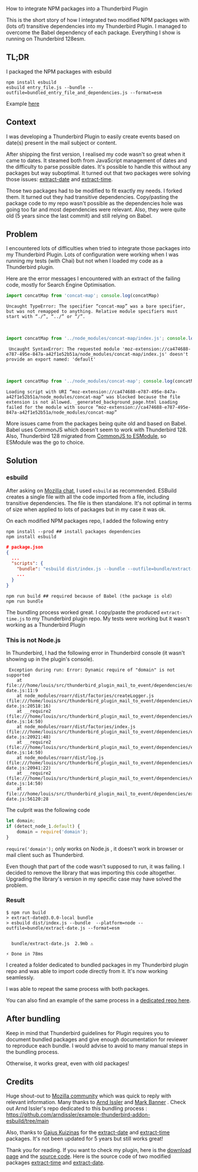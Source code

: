 How to integrate NPM packages into a Thunderbird Plugin

This is the short story of how I integrated two modified NPM packages with (lots of) transitive dependencies into my Thunderbird Plugin. I managed to overcome the Babel dependency of each package. Everything I show is running on Thunderbird 128esm.

## TL;DR
I packaged the NPM packages with esbuild
```shell
npm install esbuild
esbuild entry_file.js --bundle --outfile=bundled_entry_file_and_dependencies.js --format=esm
```
Example [here](https://github.com/arndissler/example-thunderbird-addon-esbuild/tree/main)

## Context
I was developing a Thunderbird Plugin to easily create events based on date(s) present in the mail subject or content.

After shipping the first version, I realised my code wasn't so great when it came to dates. It steamed both from JavaScript management of dates and the difficulty to parse possible dates. It's possible to handle this without any packages but way suboptimal. It turned out that two packages were solving those issues: [extract-date](https://www.npmjs.com/package/extract-date) and [extract-time](https://www.npmjs.com/package/extract-time).

Those two packages had to be modified to fit exactly my needs. I forked them. It turned out they had transitive dependencies. Copy/pasting the package code to my repo wasn't possible as the dependencies hole was going too far and most dependencies were relevant. Also, they were quite old (5 years since the last commit) and still relying on Babel.

## Problem
I encountered lots of difficulties when tried to integrate those packages into my Thunderbird Plugin. Lots of configuration were working when I was running my tests (with Chai) but not when I loaded my code as a Thunderbird plugin. 

Here are the error messages I encountered with an extract of the failing code, mostly for Search Engine Optimisation.

```js
import concatMap from 'concat-map'; console.log(concatMap)
```
```
Uncaught TypeError: The specifier “concat-map” was a bare specifier, but was not remapped to anything. Relative module specifiers must start with “./”, “../” or “/”.
```
<br/>

```js
import concatMap from '../node_modules/concat-map/index.js'; console.log(concatMap)
```
```
 Uncaught SyntaxError: The requested module 'moz-extension://ca474688-e787-495e-847a-a42f1e52b51a/node_modules/concat-map/index.js' doesn't provide an export named: 'default'
```
<br/>

```js
import concatMap from '../node_modules/concat-map'; console.log(concatMap)
```
```
Loading script with URI “moz-extension://ca474688-e787-495e-847a-a42f1e52b51a/node_modules/concat-map” was blocked because the file extension is not allowed. _generated_background_page.html Loading failed for the module with source “moz-extension://ca474688-e787-495e-847a-a42f1e52b51a/node_modules/concat-map”
```

More issues came from the packages being quite old and based on Babel. Babel uses CommonJS which doesn't seem to work with Thunderbird 128. Also, Thunderbird 128 migrated from [CommonJS to ESModule](https://developer.thunderbird.net/add-ons/updating/tb128#esmification), so ESModule was the go to choice.

## Solution
### esbuild
After asking on [Mozilla chat](https://chat.mozilla.org/#/room/#tb-addon-developers:mozilla.org), I used `esbuild` as recommended. ESBuild creates a single file with all the code imported from a file, including transitive dependencies. The file is then standalone. It's not optimal in terms of size when applied to lots of packages but in my case it was ok.

On each modified NPM packages repo, I added the following entry 
```shell
npm install --prod ## install packages dependencies
npm install esbuild
```

```json
# package.json
{
  ...
  "scripts": {
    "bundle": "esbuild dist/index.js --bundle --outfile=bundle/extract-time.js --format=esm",
    ...
  }
}
```

```shell
npm run build ## required because of Babel (the package is old)
npm run bundle
```

The bundling process worked great. I copy/paste the produced `extract-time.js` to my Thunderbird plugin repo. My tests were working but it wasn't working as a Thunderbird Plugin

### This is not Node.js
In Thunderbird, I had the following error in Thunderbird console (it wasn't showing up in the plugin's console).
```
 Exception during run: Error: Dynamic require of "domain" is not supported
    at file:///home/louis/src/thunderbird_plugin_mail_to_event/dependencies/extract-date.js:11:9
    at node_modules/roarr/dist/factories/createLogger.js (file:///home/louis/src/thunderbird_plugin_mail_to_event/dependencies/extract-date.js:20518:16)
    at __require2 (file:///home/louis/src/thunderbird_plugin_mail_to_event/dependencies/extract-date.js:14:50)
    at node_modules/roarr/dist/factories/index.js (file:///home/louis/src/thunderbird_plugin_mail_to_event/dependencies/extract-date.js:20921:48)
    at __require2 (file:///home/louis/src/thunderbird_plugin_mail_to_event/dependencies/extract-date.js:14:50)
    at node_modules/roarr/dist/log.js (file:///home/louis/src/thunderbird_plugin_mail_to_event/dependencies/extract-date.js:20941:22)
    at __require2 (file:///home/louis/src/thunderbird_plugin_mail_to_event/dependencies/extract-date.js:14:50)
    at file:///home/louis/src/thunderbird_plugin_mail_to_event/dependencies/extract-date.js:56120:28
```

The culprit was the following code
```js
let domain;
if (detect_node_1.default) {
    domain = require('domain');
}
```
`require('domain');` only works on Node.js , it doesn't work in browser or mail client such as Thunderbird.

Even though that part of the code wasn't supposed to run, it was failing. I decided to remove the library that was importing this code altogether. Upgrading the library's version in my specific case may have solved the problem.

### Result 
```
$ npm run build
> extract-date@3.0.0-local bundle
> esbuild dist/index.js --bundle  --platform=node --outfile=bundle/extract-date.js --format=esm


  bundle/extract-date.js  2.9mb ⚠️

⚡ Done in 78ms
```
I created a folder dedicated to bundled packages in my Thunderbird plugin repo and was able to import code directly from it. It's now working seamlessly.

I was able to repeat the same process with both packages.

You can also find an example of the same process in a [dedicated repo here](https://github.com/arndissler/example-thunderbird-addon-esbuild/tree/main
).

## After bundling
Keep in mind that Thunderbird guidelines for Plugin requires you to document bundled packages and give enough documentation for reviewer to reproduce each bundle. I would advise to avoid to many manual steps in the bundling process.

Otherwise, it works great, even with old packages!

## Credits
Huge shout-out to [Mozilla community](https://chat.mozilla.org/#/room/#tb-addon-developers:mozilla.org) which was quick to reply with relevant information. Many thanks to [Arnd Issler](https://github.com/arndissler/) and [Mark Banner](https://github.com/Standard8) .
Check out Arnd Issler's repo dedicated to this bundling process : https://github.com/arndissler/example-thunderbird-addon-esbuild/tree/main

Also, thanks to [Gajus Kuizinas](https://github.com/gajus) for the [extract-date](https://www.npmjs.com/package/extract-date) and [extract-time](https://www.npmjs.com/package/extract-time) packages. It's not been updated for 5 years but still works great!

Thank you for reading. If you want to check my plugin, here is the [download page](https://addons.thunderbird.net/fr/thunderbird/addon/events-from-mail-content/?src=github) and the [source code](https://github.com/LouisJULIEN/thunderbird_plugin_mail_to_event). Here is the source code of two modified packages [extract-time](https://github.com/LouisJULIEN/extract-time) and [extract-date](https://github.com/LouisJULIEN/extract-date).
